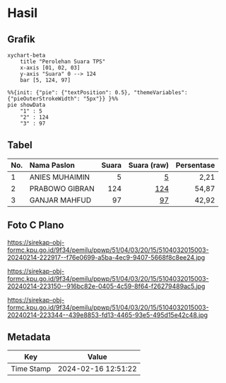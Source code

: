 # Hasil

## Grafik

```mermaid
xychart-beta
    title "Perolehan Suara TPS"
    x-axis [01, 02, 03]
    y-axis "Suara" 0 --> 124
    bar [5, 124, 97]
```

```mermaid
%%{init: {"pie": {"textPosition": 0.5}, "themeVariables": {"pieOuterStrokeWidth": "5px"}} }%%
pie showData
    "1" : 5
    "2" : 124
    "3" : 97
```

## Tabel

| No. | Nama Paslon    | Suara | Suara (raw) | Persentase |
|:--- |:-------------- | -----:| -----------:| ----------:|
| 1   | ANIES MUHAIMIN | 5     | [5][p-1]    | 2,21       |
| 2   | PRABOWO GIBRAN | 124   | [124][p-2]  | 54,87      |
| 3   | GANJAR MAHFUD  | 97    | [97][p-3]   | 42,92      |


[p-1]: https://github.com/gigit-pemilu/pemilu-2024-51-bali/blob/main/pilpres/hitung-suara/sub/51-bali/sub/04-gianyar/sub/03-gianyar/sub/2015-temesi/sub/003-tps/sub/paslon-1.txt
[p-2]: https://github.com/gigit-pemilu/pemilu-2024-51-bali/blob/main/pilpres/hitung-suara/sub/51-bali/sub/04-gianyar/sub/03-gianyar/sub/2015-temesi/sub/003-tps/sub/paslon-2.txt
[p-3]: https://github.com/gigit-pemilu/pemilu-2024-51-bali/blob/main/pilpres/hitung-suara/sub/51-bali/sub/04-gianyar/sub/03-gianyar/sub/2015-temesi/sub/003-tps/sub/paslon-3.txt

## Foto C Plano

https://sirekap-obj-formc.kpu.go.id/9f34/pemilu/ppwp/51/04/03/20/15/5104032015003-20240214-222917--f76e0699-a5ba-4ec9-9407-5668f8c8ee24.jpg

https://sirekap-obj-formc.kpu.go.id/9f34/pemilu/ppwp/51/04/03/20/15/5104032015003-20240214-223150--916bc82e-0405-4c59-8f64-f26279489ac5.jpg

https://sirekap-obj-formc.kpu.go.id/9f34/pemilu/ppwp/51/04/03/20/15/5104032015003-20240214-223344--439e8853-fd13-4465-93e5-495d15e42c48.jpg


## Metadata

| Key        | Value               |
| ---------- | ------------------- |
| Time Stamp | 2024-02-16 12:51:22 |



